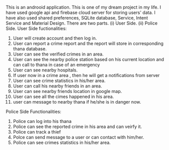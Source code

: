 


This is an androoid application. This is one of my dream project in my life.
I have used google api and firebase cloud server for storing users' data.
I have also used shared preferences, SQLite database, Service, Intent Service and Material Design.
There are two parts.
(i) User Side.
(ii) Police Side.
User Side fuctionalities:
1. User will create account and then log in.
2. User can report a crime report and the report will store in corresponding thana database.
3. User can see the verified crimes in an area.
4. User can see the nearby police station based on his current location and can call to thana in case of an emergency
5. User can see nearby hospitals.
6. If user now in a crime area , then he will get a notifications from server
7. User can see crime statistics in his/her area.
8. User can call his nearby friends in an area.
9. User can see nearby friends location in google map.
10. User can see all the cimes happened in his area.
11. user can message to nearby thana if he/she is in danger now.

Police Side Functionalities:
1. Police can log into his thana
2. Police can see the reported crime in his area and can veirfy it.
3. Police can track a thief
4. Polce can send message to a user or can contact with him/her.
5. Police can see crimes statistics in his/her area.
